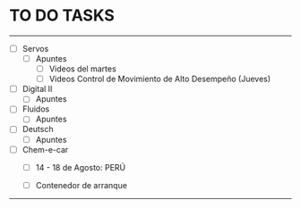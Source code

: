 # TO DO TASKS 


---

- [ ] Servos
	- [ ] Apuntes
		- [ ] Videos del martes
		- [ ] Videos Control de Movimiento de Alto Desempeño (Jueves)

- [ ] Digital II
	- [ ] Apuntes

- [ ] Fluidos
	- [ ] Apuntes

- [ ] Deutsch
	- [ ] Apuntes 

- [ ] Chem-e-car
	- [ ] 14 - 18 de Agosto: PERÚ
	- [ ] Contenedor de arranque


---
